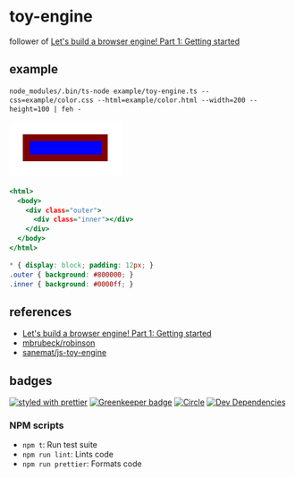# toy-engine

follower of [Let's build a browser engine! Part 1: Getting started](https://limpet.net/mbrubeck/2014/08/08/toy-layout-engine-1.html)

## example

```
node_modules/.bin/ts-node example/toy-engine.ts --css=example/color.css --html=example/color.html --width=200 --height=100 | feh -
```

![generated image](./example/result.png)

```example/color.html
<html>
  <body>
    <div class="outer">
      <div class="inner"></div>
    </div>
  </body>
</html>
```

```example/color.css
* { display: block; padding: 12px; }
.outer { background: #800000; }
.inner { background: #0000ff; }
```

## references

- [Let's build a browser engine! Part 1: Getting started](https://limpet.net/mbrubeck/2014/08/08/toy-layout-engine-1.html)
- [mbrubeck/robinson](https://github.com/mbrubeck/robinson)
- [sanemat/js-toy-engine](https://github.com/sanemat/js-toy-engine)

## badges

[![styled with prettier](https://img.shields.io/badge/styled_with-prettier-ff69b4.svg)](https://github.com/prettier/prettier)
[![Greenkeeper badge](https://badges.greenkeeper.io/sanemat/ts-toy-engine.svg)](https://greenkeeper.io/)
[![Circle](https://img.shields.io/circleci/project/github/sanemat/ts-toy-engine/master.svg)](https://circleci.com/gh/sanemat/ts-toy-engine)
[![Dev Dependencies](https://david-dm.org/sanemat/ts-toy-engine/dev-status.svg)](https://david-dm.org/sanemat/ts-toy-engine?type=dev)

### NPM scripts

 - `npm t`: Run test suite
 - `npm run lint`: Lints code
 - `npm run prettier`: Formats code
